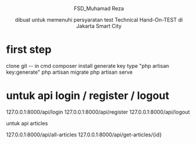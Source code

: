 <p align="center">FSD_Muhamad Reza</p>

<p align="center">
dibuat untuk memenuhi persyaratan test Technical Hand-On-TEST di Jakarta Smart City
</p>

# first step

clone git
-- in cmd
composer install
generate key type "php artisan key:generate"
php artisan migrate
php artisan serve

# untuk api login / register / logout

127.0.0.1:8000/api/login
127.0.0.1:8000/api/register
127.0.0.1:8000/api/logout

untuk api articles

127.0.0.1:8000/api/all-articles
127.0.0.1:8000/api/get-articles/{id}

